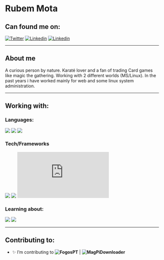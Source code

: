 # Rubem Mota

## Can found me on:
[![Twitter](https://img.shields.io/badge/twitter-gray?logo=twitter&style=for-the-badge)](https://twitter.com/rubemlrm)
[![Linkedin](https://img.shields.io/badge/linked-gray?logo=linkedin&style=for-the-badge)](https://www.linkedin.com/in/rubemlrm)
[![Linkedin](https://img.shields.io/badge/gmail-gray?logo=gmail&style=for-the-badge)](mailto:rubemmota89@gmail.com)

---

## About me

A curious person by nature. Karaté lover and a fan of trading Card games like magic the gathering. Working with 2 different worlds (MS/Linux). In the past years i have worked mainly for web and some linux system administration.

---
## Working with:

### Languages:
![](https://img.shields.io/badge/php-gray?color=grey&logo=php&style=for-the-badge) ![](https://img.shields.io/badge/javasacript-gray?color=grey&logo=Javascript&style=for-the-badge) ![](https://img.shields.io/badge/Csharp-gray?color=grey&logo=c-sharp&style=for-the-badge)

### Tech/Frameworks

![](https://img.shields.io/badge/WCF-gray?color=grey&logo=.Net) ![](https://img.shields.io/badge/%Laravel-gray?color=grey&logo=Laravel) ![](https://img.shields.io/badge/%Vuejs-gray?color=grey&logo=Vue.js)

### Learning about: 
![](https://img.shields.io/badge/Ansible-gray?color=grey&logo=ansible) ![](https://img.shields.io/badge/GithubActions-gray?color=grey&logo=github-actions)


---
## Contributing to:

- ✨ I’m contributing to **![FogosPT](https://github.com/FogosPT/fogospt)** | **![MagPiDownloader](https://github.com/joergi/MagPiDownloader)**
